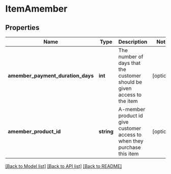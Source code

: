 # ItemAmember

## Properties
Name | Type | Description | Notes
------------ | ------------- | ------------- | -------------
**amember_payment_duration_days** | **int** | The number of days that the customer should be given access to the item | [optional] 
**amember_product_id** | **string** | A-member product id give customer access to when they purchase this item | [optional] 

[[Back to Model list]](../README.md#documentation-for-models) [[Back to API list]](../README.md#documentation-for-api-endpoints) [[Back to README]](../README.md)


